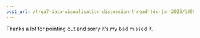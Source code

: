 ```yaml
---
post_url: /t/ga7-data-visualisation-discussion-thread-tds-jan-2025/169888/11
---
```

Thanks a lot for pointing out and sorry it’s my bad missed it.